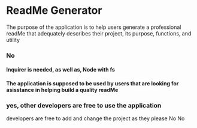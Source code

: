 # ReadMe Generator
   The purpose of the application is to help users generate a professional readMe that adequately describes their project, its purpose, functions, and utility
  ### No
  #### Inquirer is needed, as well as, Node with fs
  #### The application is supposed to be used by users that are looking for asisstance in helping build a quality readMe
  ### yes, other developers are free to use the application
   developers are free to add and change the project as they please
   No
   No
